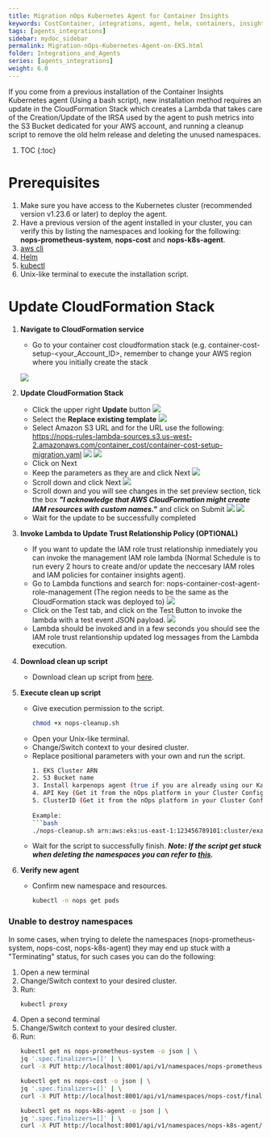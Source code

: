 ```yaml
---
title: Migration nOps Kubernetes Agent for Container Insights
keywords: CostContainer, integrations, agent, helm, containers, insights
tags: [agents_integrations]
sidebar: mydoc_sidebar
permalink: Migration-nOps-Kubernetes-Agent-on-EKS.html
folder: Integrations_and_Agents
series: [agents_integrations]
weight: 6.0
---
```

If you come from a previous installation of the Container Insights Kubernetes agent (Using a bash script), new installation method requires an update in the CloudFormation Stack which creates a Lambda that takes care of the Creation/Update of the IRSA used by the agent to push metrics into the S3 Bucket dedicated for your AWS account, and running a cleanup script to remove the old helm release and deleting the unused namespaces.
1. TOC
{:toc}
# Prerequisites
1. Make sure you have access to the Kubernetes cluster (recommended version v1.23.6 or later) to deploy the agent.
2. Have a previous version of the agent installed in your cluster, you can verify this by listing the namespaces and looking for the following: **nops-prometheus-system**, **nops-cost** and **nops-k8s-agent**.
3. <a href="https://docs.aws.amazon.com/cli/latest/userguide/getting-started-install.html" target="_blank">aws cli</a>
4. <a href="https://helm.sh/" target="_blank">Helm</a>
5. <a href="https://kubernetes.io/docs/reference/kubectl/overview/" target="_blank">kubectl</a>
6. Unix-like terminal to execute the installation script.
# Update CloudFormation Stack
1. **Navigate to CloudFormation service**
    - Go to your container cost cloudformation stack (e.g. container-cost-setup-<your_Account_ID>, remember to change your AWS region where you initially create the stack
    
    ![](https://nops-help-site-assets.s3.amazonaws.com/images/container-insights-migration/Screenshot+2024-08-05+at+1.48.50%E2%80%AFp.m..png)
2. **Update CloudFormation Stack**
    - Click the upper right **Update** button
    ![](https://nops-help-site-assets.s3.amazonaws.com/images/container-insights-migration/Screenshot+2024-08-05+at+1.49.24%E2%80%AFp.m..png)
    - Select the **Replace existing template**
    ![](https://nops-help-site-assets.s3.amazonaws.com/images/container-insights-migration/Screenshot+2024-08-05+at+1.49.49%E2%80%AFp.m..png)
    - Select Amazon S3 URL and for the URL use the following: https://nops-rules-lambda-sources.s3.us-west-2.amazonaws.com/container_cost/container-cost-setup-migration.yaml
    ![](https://nops-help-site-assets.s3.amazonaws.com/images/container-insights-migration/Screenshot+2024-08-05+at+1.50.09%E2%80%AFp.m..png)
    ![](https://nops-help-site-assets.s3.amazonaws.com/images/container-insights-migration/Screenshot+2024-08-05+at+1.50.21%E2%80%AFp.m..png)
    - Click on Next
    - Keep the parameters as they are and click Next
    ![](https://nops-help-site-assets.s3.amazonaws.com/images/container-insights-migration/Screenshot+2024-08-05+at+1.50.33%E2%80%AFp.m..png)
    - Scroll down and click Next
    ![](https://nops-help-site-assets.s3.amazonaws.com/images/container-insights-migration/Screenshot+2024-08-05+at+1.50.49%E2%80%AFp.m..png)
    - Scroll down and you will see changes in the set preview section, tick the box ***"I acknowledge that AWS CloudFormation might create IAM resources with custom names."*** and click on Submit
    ![](https://nops-help-site-assets.s3.amazonaws.com/images/container-insights-migration/Screenshot+2024-08-05+at+1.51.35%E2%80%AFp.m..png)
    ![](https://nops-help-site-assets.s3.amazonaws.com/images/container-insights-migration/Screenshot+2024-08-05+at+1.51.24%E2%80%AFp.m..png)
    - Wait for the update to be successfully completed
3. **Invoke Lambda to Update Trust Relationship Policy (OPTIONAL)**
    - If you want to update the IAM role trust relationship inmediately you can invoke the management IAM role lambda (Normal Schedule is to run every 2 hours to create and/or update the neccesary IAM roles and IAM policies for container insights agent).
    - Go to Lambda functions and search for: nops-container-cost-agent-role-management (The region needs to be the same as the CloudFormation stack was deployed to)
    ![](https://nops-help-site-assets.s3.amazonaws.com/images/container-insights-migration/Screenshot+2024-08-12+at+10.26.08%E2%80%AFp.m..png)
    - Click on the Test tab, and click on the Test Button to invoke the lambda with a test event JSON payload.
    ![](https://nops-help-site-assets.s3.amazonaws.com/images/container-insights-migration/Screenshot+2024-08-12+at+10.25.52%E2%80%AFp.m..png)
    - Lambda should be invoked and in a few seconds you should see the IAM role trust relantionship updated log messages from the Lambda execution.
4. **Download clean up script**
    - Download clean up script from <a href="https://nops-help-site-assets.s3.amazonaws.com/scripts/nops-cleanup.sh" target="_blank"> here</a>.
5. **Execute clean up script**
    - Give execution permission to the script.
      ```bash
      chmod +x nops-cleanup.sh
      ```
    - Open your Unix-like terminal.
    - Change/Switch context to your desired cluster.
    - Replace positional parameters with your own and run the script.
      ```bash
      1. EKS Cluster ARN
      2. S3 Bucket name
      3. Install karpenops agent (true if you are already using our Karpenter agent and want to migrate it or false to not install it)
      4. API Key (Get it from the nOps platform in your Cluster Configuration page, required only if karpenops agent install is true)
      5. ClusterID (Get it from the nOps platform in your Cluster Configuration page, required only if karpenops agent install is true)
     
      Example:
      ```bash
      ./nops-cleanup.sh arn:aws:eks:us-east-1:123456789101:cluster/example-cluster nops-container-cost-123456789101 true 1234.a1234a1a123ab1a01234a12a1a1ab1ab a+ABC1
      ```
    - Wait for the script to successfully finish.
    ***Note: If the script get stuck when deleting the namespaces you can refer to [this]().***
6. **Verify new agent**
    - Confirm new namespace and resources.
      ```bash
      kubectl -n nops get pods
      ```

### Unable to destroy namespaces
In some cases, when trying to delete the namespaces (nops-prometheus-system, nops-cost, nops-k8s-agent) they may end up stuck with a "Terminating" status, for such cases you can do the following:
1. Open a new terminal
2. Change/Switch context to your desired cluster.
3. Run:
   ```bash
   kubectl proxy
   ```
4. Open a second terminal
5. Change/Switch context to your desired cluster.
6. Run:
   ```bash
   kubectl get ns nops-prometheus-system -o json | \
   jq '.spec.finalizers=[]' | \
   curl -X PUT http://localhost:8001/api/v1/namespaces/nops-prometheus-system/finalize -H "Content-Type: application/json" --data @-
   ```
   ```bash
   kubectl get ns nops-cost -o json | \
   jq '.spec.finalizers=[]' | \
   curl -X PUT http://localhost:8001/api/v1/namespaces/nops-cost/finalize -H "Content-Type: application/json" --data @-
   ```
   ```bash
   kubectl get ns nops-k8s-agent -o json | \
   jq '.spec.finalizers=[]' | \
   curl -X PUT http://localhost:8001/api/v1/namespaces/nops-k8s-agent/finalize -H "Content-Type: application/json" --data @-
   ```